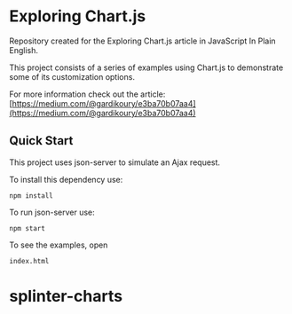 # Exploring Chart.js
Repository created for the Exploring Chart.js article in JavaScript In Plain English.

This project consists of a series of examples using Chart.js to demonstrate some of its customization options.

For more information check out the article:
[https://medium.com/@gardikoury/e3ba70b07aa4](https://medium.com/@gardikoury/e3ba70b07aa4)

## Quick Start
This project uses json-server to simulate an Ajax request.

To install this dependency use:

```
npm install
```
To run json-server use:
```
npm start
```

To see the examples, open
```
index.html
```
# splinter-charts
